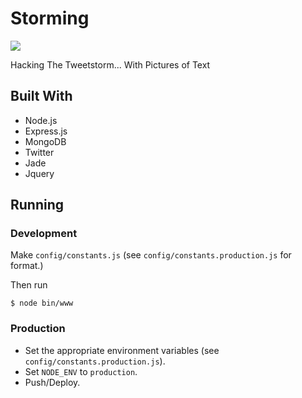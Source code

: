Storming
========

![](https://raw.githubusercontent.com/karan/Storming/master/screen.png?token=ADHGIfqMIxyYAkV3shcdsK-VpzUGI5Mhks5UngfvwA%3D%3D)

Hacking The Tweetstorm... With Pictures of Text

## Built With

- Node.js
- Express.js
- MongoDB
- Twitter
- Jade
- Jquery

## Running

### Development

Make `config/constants.js` (see `config/constants.production.js` for format.)

Then run

    $ node bin/www

### Production

- Set the appropriate environment variables (see `config/constants.production.js`).
- Set `NODE_ENV` to `production`.
- Push/Deploy.
